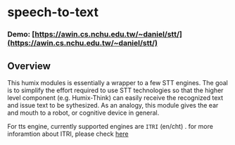 # speech-to-text
### Demo: [https://awin.cs.nchu.edu.tw/~daniel/stt/](https://awin.cs.nchu.edu.tw/~daniel/stt/)
## Overview

This humix modules is essentially a wrapper to a few STT engines. The goal is to simplify the effort required to use STT technologies so that the higher level component (e.g. Humix-Think) can easily receive the recognized text and issue text to be sythesized. As an analogy, this module gives the ear and mouth to a robot, or cognitive device in general.

For tts engine, currently supported engines are `ITRI` (en/cht) . for more inforamtion about ITRI, please check [here](http://tts.itri.org.tw/)
